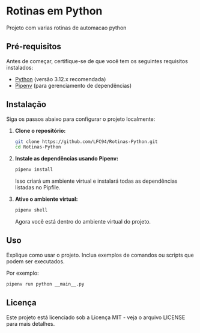 # Rotinas em Python

Projeto com varias rotinas de automacao python

## Pré-requisitos

Antes de começar, certifique-se de que você tem os seguintes requisitos instalados:

- [Python](https://www.python.org/downloads/) (versão 3.12.x recomendada)
- [Pipenv](https://pipenv.pypa.io/en/latest/) (para gerenciamento de dependências)

## Instalação

Siga os passos abaixo para configurar o projeto localmente:

1. **Clone o repositório:**

   ```bash
   git clone https://github.com/LFC94/Rotinas-Python.git
   cd Rotinas-Python
   ```

2. **Instale as dependências usando Pipenv:**

    ```bash
    pipenv install
    ```

   Isso criará um ambiente virtual e instalará todas as dependências listadas no Pipfile.

3. **Ative o ambiente virtual:**

   ```bash
   pipenv shell
   ```

   Agora você está dentro do ambiente virtual do projeto.

## Uso

Explique como usar o projeto. Inclua exemplos de comandos ou scripts que podem ser executados.  

   Por exemplo:

   ```bash
   pipenv run python __main__.py
   ```

## Licença

Este projeto está licenciado sob a Licença MIT - veja o arquivo LICENSE para mais detalhes.
